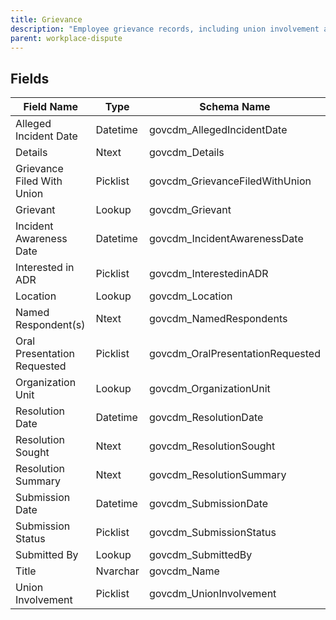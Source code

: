 ```yaml
---
title: Grievance
description: "Employee grievance records, including union involvement and resolution details."
parent: workplace-dispute
---
```


## Fields

| Field Name | Type | Schema Name |
|------------|------|-------------|
| Alleged Incident Date | Datetime | govcdm_AllegedIncidentDate |
| Details | Ntext | govcdm_Details |
| Grievance Filed With Union | Picklist | govcdm_GrievanceFiledWithUnion |
| Grievant | Lookup | govcdm_Grievant |
| Incident Awareness Date | Datetime | govcdm_IncidentAwarenessDate |
| Interested in ADR | Picklist | govcdm_InterestedinADR |
| Location | Lookup | govcdm_Location |
| Named Respondent(s) | Ntext | govcdm_NamedRespondents |
| Oral Presentation Requested | Picklist | govcdm_OralPresentationRequested |
| Organization Unit | Lookup | govcdm_OrganizationUnit |
| Resolution Date | Datetime | govcdm_ResolutionDate |
| Resolution Sought | Ntext | govcdm_ResolutionSought |
| Resolution Summary | Ntext | govcdm_ResolutionSummary |
| Submission Date | Datetime | govcdm_SubmissionDate |
| Submission Status | Picklist | govcdm_SubmissionStatus |
| Submitted By | Lookup | govcdm_SubmittedBy |
| Title | Nvarchar | govcdm_Name |
| Union Involvement | Picklist | govcdm_UnionInvolvement |

